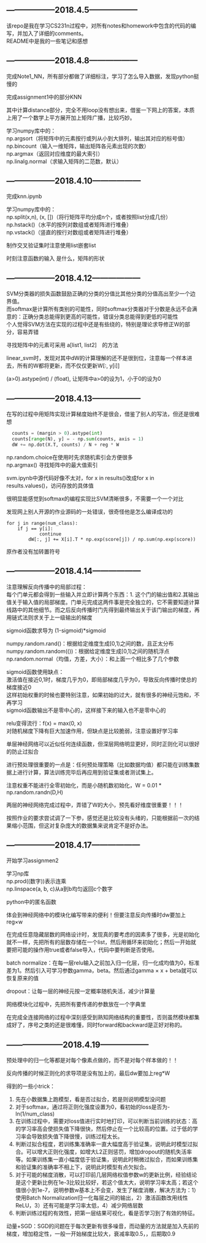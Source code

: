 ## ——————2018.4.5——————

该repo是我在学习CS231n过程中，对所有notes和homework中包含的代码的编写，并加入了详细的comments。  
README中是我的一些笔记和感想



## ——————2018.4.8—————— 
完成Note1_NN，所有部分都做了详细标注，学习了怎么导入数据，发现python挺慢的

完成assignment1中的部分KNN

其中计算distance部分，完全不用loop没有想出来，借鉴一下网上的答案，本质上用了一个数学上平方展开加上矩阵广播，比较巧妙。

学习numpy库中的：  
np.argsort（将矩阵中的元素按行或列从小到大排列，输出其对应的标号值）  
np.bincount（输入一维矩阵，输出矩阵各元素出现的次数）  
np.argmax（返回对应维度的最大索引）  
np.linalg.normal（求输入矩阵的二范数，默认）  


## ——————2018.4.10——————
完成knn.ipynb

学习numpy库中的：  
np.split(x,n), (x, [])（将行矩阵平均分成n个，或者按照list分成几份）  
np.hstack()（水平的按列对数组或者矩阵进行堆叠）  
np.vstack()（竖直的按行对数组或者矩阵进行堆叠）

制作交叉验证集时注意使用list嵌套list

时刻注意函数的输入 是什么，矩阵的形状


## ——————2018.4.12—————— 
SVM分类器的损失函数鼓励正确的分类的分值比其他分类的分值高出至少一个边界值。  
而softmax是计算所有类别的可能性，同时softmax分类器对于分数是永远不会满意的：正确分类总能得到更高的可能性，错误分类总能得到更低的可能性  
个人觉得SVM方法在实现的过程中还是有些绕的，特别是理论求导修正W的部分，容易弄错

寻找矩阵中的元素可采用 a[list1, list2]　的方法


linear_svm时，发现对其中dW的计算理解的还不是很到位，注意每一个样本进去，所有的W都将更新，而不仅仅更新W[:, y[i]] 

(a>0).astype(int) / (float), 让矩阵中a>0的设为1，小于0的设为0

## ——————2018.4.13——————

在写的过程中用矩阵实现计算梯度始终不是很会，借鉴了别人的写法，但还是很难想

``` python
  counts = (margin > 0).astype(int)
  counts[range(N), y] = - np.sum(counts, axis = 1)
  dW += np.dot(X.T, counts) / N + reg * W
```

np.random.choice在使用时先求随机索引会方便很多  
np.argmax() 寻找矩阵中的最大值索引

svm.ipynb中源代码好像不太对，for x in results()改成for x in results.values()，访问存放的具体值


很明显能感觉到softmax的编程实现比SVM清晰很多，不需要一个一个对比

发现网上别人开源的作业源码的一处错误，很奇怪他是怎么编译成功的
 
```
for j in range(num_class):
	if j == y[i]:
        	continue
        dW[:, j] += X[i].T * np.exp(score[j]) / np.sum(np.exp(score))
```

原作者没有加转置符号

## ——————2018.4.14——————

注意理解反向传播中的局部过程：  
每个门单元都会得到一些输入并立即计算两个东西：1. 这个门的输出值和2.其输出值关于输入值的局部梯度。门单元完成这两件事是完全独立的，它不需要知道计算线路中的其他细节。而之后反向传播时门先得到最终输出关于该门输出的梯度，再用链式法则求关于上一级输出的梯度

sigmoid函数求导为 (1-sigmoid)*sigmoid

numpy.random.rand()：根据给定维度生成[0,1)之间的数，且正太分布  
numpy.random.random(())：根据给定维度生成[0,1)之间的随机浮点  
np.random.normal（均值，方差，大小）：和上面一个相比多了几个参数

sigmoid函数使用缺点：  
激活值在接近0,1时，梯度几乎为0，即局部梯度几乎为0，导致反向传播时使总的梯度接近0  
这样初始权重的时候也要特别注意，如果初始的过大，就有很多的神经元饱和，不再学习  
sigmoid函数输出不是零中心的，这样接下来的输入也不是零中心的

relu变得流行：f(x) = max(0, x)  
对随机梯度下降有巨大加速作用，但缺点是比较脆弱，注意设置好学习率

单层神经网络可以近似任何连续函数，但深层网络明显更好，同时正则化可以很好的防止过拟合

进行预处理很重要的一点是：任何预处理策略（比如数据均值）都只能在训练集数据上进行计算，算法训练完毕后再应用到验证集或者测试集上。

注意权重不能进行全零初始化，而是小随机数初始化，W = 0.01 * np.random.randn(D,H)

两层的神经网络完成过程中，弄错了W的大小，预先看好维度很重要！！！

按照作业的要求尝试调了一下参，感觉还是比较没有头绪的，只能根据前一次的结果缩小范围，但这对复杂庞大的数据集来说肯定不是好办法。

## ——————2018.4.17——————

开始学习assignmen2

学习np库  
np.prod((数字))表示连乘  
np.linspace(a, b, c)从a到b均匀返回c个数字  

python中的匿名函数

体会到神经网络中的模块化编写带来的便利！但要注意反向传播时dw要加上 reg×w  

在完成任意隐藏层数的网络设计时，发现真的要考虑的因素多了很多，光是初始化就不一样，先把所有的层数存储在一个list，然后用循环来初始化；然后一开始就要把可能的操作用true或者false导入，代码中要判断是否使用。

batch normalize：在每一层relu输入之前加入归一化层，归一化成均值为0，标准差为1。然后引入可学习参数gamma，beta。然后通过gamma × x + beta就可以恢复原来的值

dropout：让每一层的神经元按一定概率随机失活，减少计算量

网络模块化过程中，先把所有要传递的参数放在一个字典里

在完成全连接网络的过程中深刻感受到熟知网络结构的重要性，否则虽然模块都集成好了，序号之类的还是很难懂，同时forward和backward是正好对称的。


## ———————2018.4.19——————

预处理中的归一化等都是对每个像素点做的，而不是对每个样本做的！！

反向传播的时候正则化的求导项是没有加上的，最后dw要加上reg*W

得到的一些小trick：
1. 先在小数据集上跑模型，看是否过拟合，若是则说明模型没问题
2. 对于softmax，通过将正则化强度设置为0，看初始的loss是否为-ln(1/num_class)
3. 在训练过程中，需要对loss值进行实时地打印，可以判断当前训练的状态：高的学习率高会使损失值下降很快，然后停止在一个比较高的位置。过于低的学习率会导致损失值下降很慢，训练过程太长。
4. 判断过拟合程度，若训练集准确率一直大幅度高于验证集，说明此时模型过拟合。可以增大正则化强度，如增大L2正则惩罚，增加dropout的随机失活率等。如果训练集一直小幅度低于验证集，说明此时稍微过拟合，而如果训练集和验证集的准确率不相上下，说明此时模型有点欠拟合。
5. 对于可能的梯度消散，可以打印前几层网络权值参数w的更新比例，经验结论是这个更新比例在1e-3比较比较好，若这个值太大，说明学习率太高；若这个值很小到1e-7，说明参数w基本上不会变，发生了梯度消散，解决方法为：1）使用Batch Normalization归一化每层之间的输出，2）激活函数改用线性ReLU，3）还有可能是学习率太低，4）减少网络层数
6. 判断训练过程的有效性，把第一层结果可视化，看是否学习到了有效的特征。

动量+SGD：SGD的问题在于每次更新有很多噪音，而动量的方法就是加入先前的梯度，增加稳定性，一般一开始梯度比较大，衰减率取0.5，，后期取0.9







